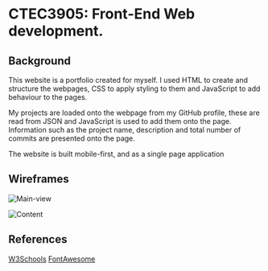# CTEC3905: Front-End Web development.
## Background
This website is a portfolio created for myself. I used HTML to create and
structure the webpages, CSS to apply styling to them and JavaScript to
add behaviour to the pages.


My projects are loaded onto the webpage from my GitHub profile, these are
read from JSON and JavaScript is used to add them onto the page. Information
such as the project name, description and total number of commits are presented
onto the page.


The website is built mobile-first, and as a single page application
## Wireframes
![Main-view](https://github.com/p15219319/p15219319.github.io/tree/master/wireframes/wireframe1.png "Main-view")



![Content](https://github.com/p15219319/p15219319.github.io/tree/master/wireframes/wireframe2.png "Content")


## References
[W3Schools](https://www.w3schools.com/)
[FontAwesome](http://fontawesome.io/)
